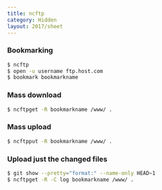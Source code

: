 ```yaml
---
title: ncftp
category: Hidden
layout: 2017/sheet
---
```


### Bookmarking

```bash
$ ncftp
$ open -u username ftp.host.com
$ bookmark bookmarkname
```

### Mass download

```bash
$ ncftpget -R bookmarkname /www/ .
```

### Mass upload

```bash
$ ncftpput -R bookmarkname /www/ .
```

### Upload just the changed files

```bash
$ git show --pretty="format:" --name-only HEAD~1
$ ncftpget -R -C log bookmarkname /www/ .
```
